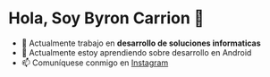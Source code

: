 # Hola, Soy Byron Carrion 👋


- 🔭 Actualmente trabajo en **desarrollo de soluciones informaticas**
- 🌱 Actualmente estoy aprendiendo sobre desarrollo en Android 
- 📫 Comuníquese conmigo en [Instagram](https://www.instagram.com/bmejia_c)

